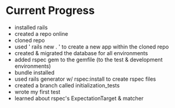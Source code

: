 # Current Progress

- installed rails
- created a repo online
- cloned repo
- used ' rails new . ' to create a new app within the cloned repo
- created & migrated the database for all environments
- added rspec gem to the gemfile (to the test & development environments)
- bundle installed
- used rails generator w/ rspec:install to create rspec files
- created a branch called initialization_tests
- wrote my first test
- learned about rspec's ExpectationTarget & matcher

